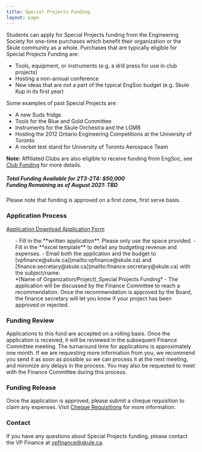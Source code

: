 ```yaml
---
title: Special Projects Funding
layout: page
---
```



Students can apply for Special Projects funding from the Engineering Society for one-time purchases which benefit their organization or the Skule community as a whole. Purchases that are typically eligible for Special Projects Funding are:
- Tools, equipment, or instruments (e.g. a drill press for use in club projects)
- Hosting a non-annual conference
- New ideas that are not a part of the typical EngSoc budget (e.g. Skule Kup in its first year)

Some examples of past Special Projects are:
- A new Suds fridge
- Tools for the Blue and Gold Committee
- Instruments for the Skule Orchestra and the LGMB
- Hosting the 2012 Ontario Engineering Competitions at the University of Toronto
- A rocket test stand for University of Toronto Aerospace Team

**Note:** Affiliated Clubs are also eligible to receive funding from EngSoc, see [Club Funding](../club_funding) for more details.
<h5> Total Funding Available for 2T3-2T4: $50,000 <br>Funding Remaining as of August 2021: TBD</h5>

 Please note that funding is approved on a first come, first serve basis.
<h3>Application Process</h3> <a class="button is-primary" href="../content/finance/2T1-2T2/Special-Projects-Application-2T1-2T2.xlsx" download> Application Download </a> <a class="button is-danger" href="https://docs.google.com/forms/d/e/1FAIpQLSfwNSAK8fXTA_NpJDPme0jj8PRZZviyFTfwgqLcAWLmAGPsdg/viewform "> Application Form</a>
<ol>
- Fill in the **written application**. Please only use the space provided.
- Fill in the **excel template** to detail any budgeting revenue and expenses.
- Email both the application and the budget to [vpfinance@skule.ca](mailto:vpfinance@skule.ca) and [finance.secretary@skule.ca](mailto:finance.secretary@skule.ca) with the subject/name:<br> *(Name of Organization/Project)_Special Projects Funding* 
- The application will be discussed by the Finance Committee to reach a recommendation. Once the recommendation is approved by the Board, the finance secretary will let you know if your project has been approved or rejected.
</ol>
<h3>Funding Review</h3>

Applications to this fund are accepted on a rolling basis. Once the application is received, it will be reviewed in the subsequent Finance Committee meeting. The turnaround time for applications is approximately one month. If we are requesting more information from you, we recommend you send it as soon as possible so we can process it at the next meeting, and minimize any delays in the process. You may also be requested to meet with the Finance Committee during this process.
<h3>Funding Release</h3>

Once the application is approved, please submit a cheque requisition to claim any expenses. Visit [Cheque Requisitions](../cheque_requisitions) for more information.
<h3>Contact</h3>

If you have any questions about Special Projects funding, please contact the VP Finance at <a class="has-text-warning" href="mailto:vpfinance@skule.ca">vpfinance@skule.ca</a>.
